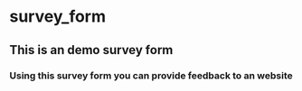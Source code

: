# survey_form
## This is an demo survey form
### Using this survey form you can provide feedback to an website
